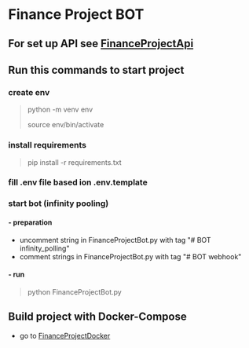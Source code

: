 # Finance Project BOT
## For set up API see [FinanceProjectApi](https://github.com/zhenerBY/FinanceProjectApi)

## Run this commands to start project
>
### create env
> python -m venv env
>
> source env/bin/activate
### install requirements
> pip install -r requirements.txt
### fill .env file based ion .env.template

### start bot (infinity pooling)

#### - preparation
- uncomment string in FinanceProjectBot.py with tag "# BOT infinity_polling"
- comment strings in FinanceProjectBot.py with tag "# BOT webhook"
#### - run
> python FinanceProjectBot.py
## Build project with Docker-Compose
- go to [FinanceProjectDocker](https://github.com/zhenerBY/FinanceProjectDocker)